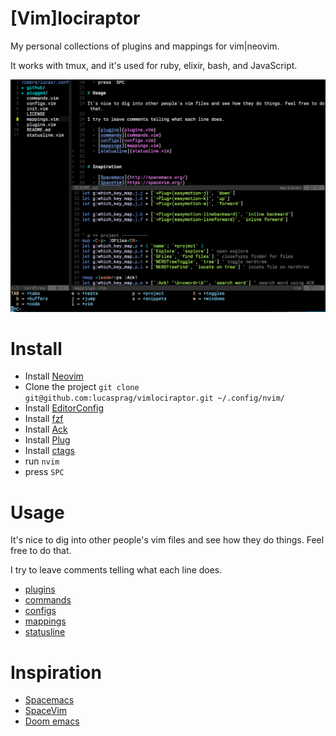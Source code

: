 [Vim]lociraptor
===============

My personal collections of plugins and mappings for vim|neovim.

It works with tmux, and it's used for ruby, elixir, bash, and JavaScript.

![nvim](github/vimlociraptor.png)

# Install

  - Install [Neovim](https://neovim.io)
  - Clone the project `git clone git@github.com:lucasprag/vimlociraptor.git ~/.config/nvim/`
  - Install [EditorConfig](http://editorconfig.org/)
  - Install [fzf](https://github.com/junegunn/fzf#installation)
  - Install [Ack](http://beyondgrep.com/install/)
  - Install [Plug](https://github.com/junegunn/vim-plug)
  - Install [ctags](https://github.com/universal-ctags/homebrew-universal-ctags)
  - run `nvim`
  - press `SPC`

# Usage

It's nice to dig into other people's vim files and see how they do things. Feel free to do that.

I try to leave comments telling what each line does.

  - [plugins](plugins.vim)
  - [commands](commands.vim)
  - [configs](configs.vim)
  - [mappings](mappings.vim)
  - [statusline](statusline.vim)


# Inspiration

  - [Spacemacs](http://spacemacs.org/)
  - [SpaceVim](https://spacevim.org/)
  - [Doom emacs](https://github.com/hlissner/doom-emacs)



